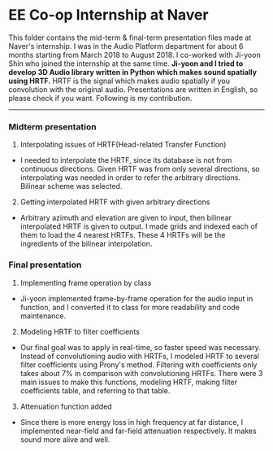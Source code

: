 # EE Co-op Internship at Naver

This folder contains the mid-term & final-term presentation files made at Naver's internship. I was in the Audio Platform department for about 6 months starting from March 2018 to August 2018. I co-worked with Ji-yoon Shin who joined the internship at the same time. **Ji-yoon and I tried to develop 3D Audio library written in Python which makes sound spatially using HRTF.** HRTF is the signal which makes audio spatially if you convolution with the original audio. Presentations are written in English, so please check if you want. Following is my contribution.

-----------------------
### Midterm presentation
1. Interpolating issues of HRTF(Head-related Transfer Function)
- I needed to interpolate the HRTF, since its database is not from continuous directions. Given HRTF was from only several directions, so interpolating was needed in order to refer the arbitrary directions. Bilinear scheme was selected.

2. Getting interpolated HRTF with given arbitrary directions
- Arbitrary azimuth and elevation are given to input, then bilinear interpolated HRTF is given to output. I made grids and indexed each of them to load the 4 nearest HRTFs. These 4 HRTFs will be the ingredients of the bilinear interpolation.

### Final presentation
1. Implementing frame operation by class
- Ji-yoon implemented frame-by-frame operation for the audio input in function, and I converted it to class for more readability and code maintenance.

2. Modeling HRTF to filter coefficients
- Our final goal was to apply in real-time, so faster speed was necessary. Instead of convolutioning audio with HRTFs, I modeled HRTF to several filter coefficients using Prony's method. Filtering with coefficients only takes about 7% in comparison with convolutioning HRTFs. There were 3 main issues to make this functions, modeling HRTF, making filter coefficients table, and referring to that table.

3. Attenuation function added
- Since there is more energy loss in high frequency at far distance, I implemented near-field and far-field attenuation respectively. It makes sound more alive and well.
